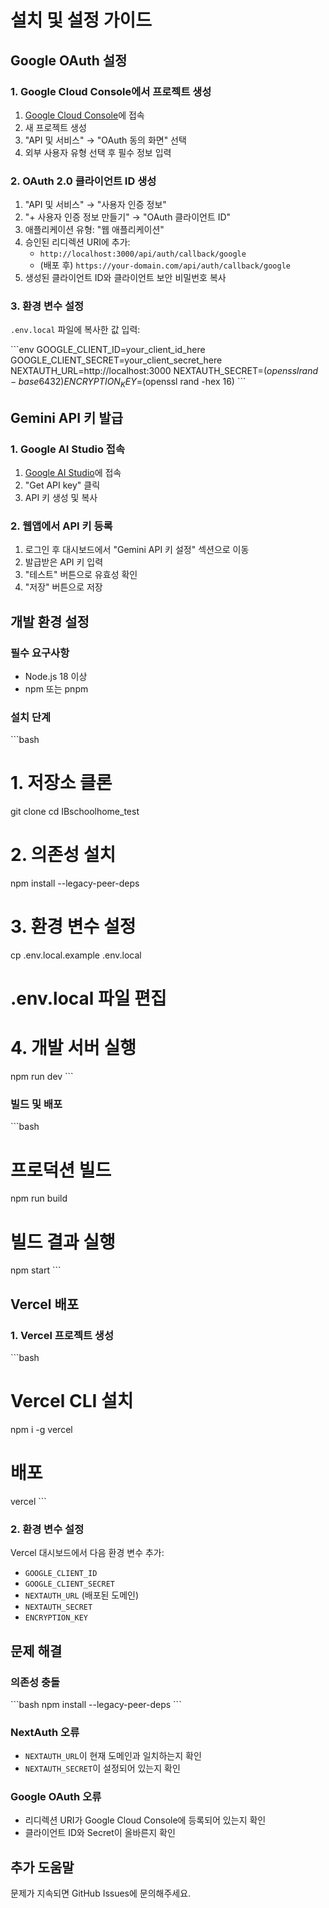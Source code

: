 # 설치 및 설정 가이드

## Google OAuth 설정

### 1. Google Cloud Console에서 프로젝트 생성

1. [Google Cloud Console](https://console.cloud.google.com/)에 접속
2. 새 프로젝트 생성
3. "API 및 서비스" → "OAuth 동의 화면" 선택
4. 외부 사용자 유형 선택 후 필수 정보 입력

### 2. OAuth 2.0 클라이언트 ID 생성

1. "API 및 서비스" → "사용자 인증 정보"
2. "+ 사용자 인증 정보 만들기" → "OAuth 클라이언트 ID"
3. 애플리케이션 유형: "웹 애플리케이션"
4. 승인된 리디렉션 URI에 추가:
   - `http://localhost:3000/api/auth/callback/google`
   - (배포 후) `https://your-domain.com/api/auth/callback/google`
5. 생성된 클라이언트 ID와 클라이언트 보안 비밀번호 복사

### 3. 환경 변수 설정

`.env.local` 파일에 복사한 값 입력:

\`\`\`env
GOOGLE_CLIENT_ID=your_client_id_here
GOOGLE_CLIENT_SECRET=your_client_secret_here
NEXTAUTH_URL=http://localhost:3000
NEXTAUTH_SECRET=$(openssl rand -base64 32)
ENCRYPTION_KEY=$(openssl rand -hex 16)
\`\`\`

## Gemini API 키 발급

### 1. Google AI Studio 접속

1. [Google AI Studio](https://makersuite.google.com/app/apikey)에 접속
2. "Get API key" 클릭
3. API 키 생성 및 복사

### 2. 웹앱에서 API 키 등록

1. 로그인 후 대시보드에서 "Gemini API 키 설정" 섹션으로 이동
2. 발급받은 API 키 입력
3. "테스트" 버튼으로 유효성 확인
4. "저장" 버튼으로 저장

## 개발 환경 설정

### 필수 요구사항

- Node.js 18 이상
- npm 또는 pnpm

### 설치 단계

\`\`\`bash
# 1. 저장소 클론
git clone <repository-url>
cd IBschoolhome_test

# 2. 의존성 설치
npm install --legacy-peer-deps

# 3. 환경 변수 설정
cp .env.local.example .env.local
# .env.local 파일 편집

# 4. 개발 서버 실행
npm run dev
\`\`\`

### 빌드 및 배포

\`\`\`bash
# 프로덕션 빌드
npm run build

# 빌드 결과 실행
npm start
\`\`\`

## Vercel 배포

### 1. Vercel 프로젝트 생성

\`\`\`bash
# Vercel CLI 설치
npm i -g vercel

# 배포
vercel
\`\`\`

### 2. 환경 변수 설정

Vercel 대시보드에서 다음 환경 변수 추가:
- `GOOGLE_CLIENT_ID`
- `GOOGLE_CLIENT_SECRET`
- `NEXTAUTH_URL` (배포된 도메인)
- `NEXTAUTH_SECRET`
- `ENCRYPTION_KEY`

## 문제 해결

### 의존성 충돌

\`\`\`bash
npm install --legacy-peer-deps
\`\`\`

### NextAuth 오류

- `NEXTAUTH_URL`이 현재 도메인과 일치하는지 확인
- `NEXTAUTH_SECRET`이 설정되어 있는지 확인

### Google OAuth 오류

- 리디렉션 URI가 Google Cloud Console에 등록되어 있는지 확인
- 클라이언트 ID와 Secret이 올바른지 확인

## 추가 도움말

문제가 지속되면 GitHub Issues에 문의해주세요.
